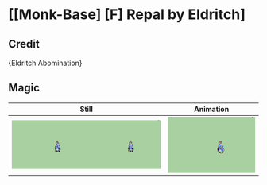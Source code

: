 # [\[Monk-Base\] \[F\] Repal by Eldritch]

## Credit

{Eldritch Abomination}
	
## Magic

| Still | Animation |
| :---: | :-------: |
| ![Magic still](./Magic_000.png) | ![Magic animation](./Magic.gif) |
